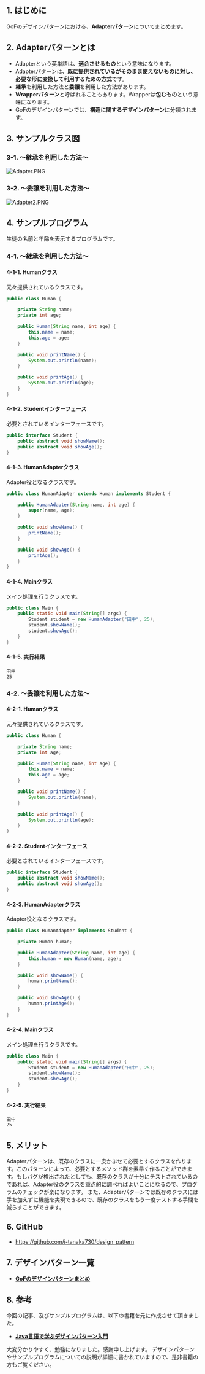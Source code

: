 ## 1. はじめに

GoFのデザインパターンにおける、**Adapterパターン**についてまとめます。

## 2. Adapterパターンとは
- Adapterという英単語は、**適合させるもの**という意味になります。
- Adapterパターンは、**既に提供されているがそのまま使えないものに対し、必要な形に変換して利用するための方式**です。
- **継承**を利用した方法と**委譲**を利用した方法があります。
- **Wrapperパターン**と呼ばれることもあります。Wrapperは**包むもの**という意味になります。
- GoFのデザインパターンでは、**構造に関するデザインパターン**に分類されます。

## 3. サンプルクラス図
### 3-1. ～継承を利用した方法～
![Adapter.PNG](https://qiita-image-store.s3.amazonaws.com/0/247638/e962c054-9cf0-7dff-3df6-af40ff93cd6a.png)

### 3-2. ～委譲を利用した方法～
![Adapter2.PNG](https://qiita-image-store.s3.amazonaws.com/0/247638/52735eb8-0893-6221-ac56-929cef6b6601.png)

## 4. サンプルプログラム
生徒の名前と年齢を表示するプログラムです。

### 4-1. ～継承を利用した方法～
#### 4-1-1. Humanクラス
元々提供されているクラスです。

```java:Human.java
public class Human {

	private String name;
	private int age;

	public Human(String name, int age) {
		this.name = name;
		this.age = age;
	}

	public void printName() {
		System.out.println(name);
	}

	public void printAge() {
		System.out.println(age);
	}
}
```

#### 4-1-2. Studentインターフェース
必要とされているインターフェースです。

```java:Student.java
public interface Student {
	public abstract void showName();
	public abstract void showAge();
}
```

#### 4-1-3. HumanAdapterクラス
Adapter役となるクラスです。

```java:HumanAdapter.java
public class HumanAdapter extends Human implements Student {

	public HumanAdapter(String name, int age) {
		super(name, age);
	}

	public void showName() {
		printName();
	}

	public void showAge() {
		printAge();
	}
}
```

#### 4-1-4. Mainクラス
メイン処理を行うクラスです。

```java:Main.java
public class Main {
	public static void main(String[] args) {
		Student student = new HumanAdapter("田中", 25);
		student.showName();
		student.showAge();
	}
}
```

#### 4-1-5. 実行結果
```
田中
25
```
### 4-2. ～委譲を利用した方法～
#### 4-2-1. Humanクラス
元々提供されているクラスです。

```java:Human.java
public class Human {

	private String name;
	private int age;

	public Human(String name, int age) {
        this.name = name;
        this.age = age;
	}

	public void printName() {
        System.out.println(name);
    }

	public void printAge() {
        System.out.println(age);
    }
}
```

#### 4-2-2. Studentインターフェース
必要とされているインターフェースです。

```java:Student.java
public interface Student {
    public abstract void showName();
    public abstract void showAge();
}
```

#### 4-2-3. HumanAdapterクラス
Adapter役となるクラスです。

```java:HumanAdapter.java
public class HumanAdapter implements Student {

	private Human human;

	public HumanAdapter(String name, int age) {
		this.human = new Human(name, age);
    }

	public void showName() {
		human.printName();
    }

	public void showAge() {
		human.printAge();
    }
}
```

#### 4-2-4. Mainクラス
メイン処理を行うクラスです。

```java:Main.java
public class Main {
    public static void main(String[] args) {
    	Student student = new HumanAdapter("田中", 25);
    	student.showName();
    	student.showAge();
    }
}
```

#### 4-2-5. 実行結果
```
田中
25
```

## 5. メリット
Adapterパターンは、既存のクラスに一皮かぶせて必要とするクラスを作ります。このパターンによって、必要とするメソッド群を素早く作ることができます。もしバグが検出されたとしても、既存のクラスが十分にテストされているのであれば、Adapter役のクラスを重点的に調べればよいことになるので、プログラムのチェックが楽になります。
また、Adapterパターンでは既存のクラスには手を加えずに機能を実現できるので、既存のクラスをもう一度テストする手間を減らすことができます。

## 6. GitHub
- https://github.com/i-tanaka730/design_pattern

## 7. デザインパターン一覧
- [**GoFのデザインパターンまとめ**](https://github.com/i-tanaka730/design_pattern/blob/master/docs/GoFのデザインパターンまとめ.md)

## 8. 参考
今回の記事、及びサンプルプログラムは、以下の書籍を元に作成させて頂きました。

- [**Java言語で学ぶデザインパターン入門**](
https://www.amazon.co.jp/%E5%A2%97%E8%A3%9C%E6%94%B9%E8%A8%82%E7%89%88Java%E8%A8%80%E8%AA%9E%E3%81%A7%E5%AD%A6%E3%81%B6%E3%83%87%E3%82%B6%E3%82%A4%E3%83%B3%E3%83%91%E3%82%BF%E3%83%BC%E3%83%B3%E5%85%A5%E9%96%80-%E7%B5%90%E5%9F%8E-%E6%B5%A9/dp/4797327030/ref=sr_1_1?ie=UTF8&qid=1549628781)

大変分かりやすく、勉強になりました。感謝申し上げます。
デザインパターンやサンプルプログラムについての説明が詳細に書かれていますので、是非書籍の方もご覧ください。
